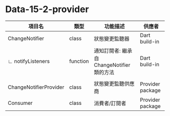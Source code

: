 # Data-15-2-provider

| 項目名                    | 類型       | 功能描述                           | 供應者              |
|------------------------|----------|--------------------------------|------------------|
| ChangeNotifier         | class    | 狀態變更監聽器                        | Dart build-in    |
| ∟ notifyListeners      | function | 通知訂閱者: 繼承自 ChangeNotifier 類的方法 | Dart build-in    |
|                        |          |                                |                  |
| ChangeNotifierProvider | class    | 狀態變更監聽供應商                      | Provider package |
| Consumer               | class    | 消費者/訂閱者                        | Provider package |
